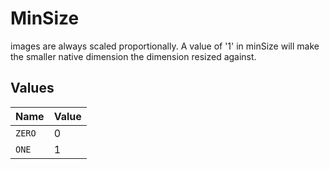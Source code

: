 # MinSize

images are always scaled proportionally. A value of '1' in minSize will make the smaller native dimension the dimension resized against.


## Values

| Name   | Value  |
| ------ | ------ |
| `ZERO` | 0      |
| `ONE`  | 1      |